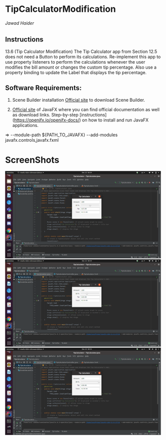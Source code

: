 # TipCalculatorModification
###### Jawad Haider
## Instructions

13.6 (Tip Calculator Modification) The Tip Calculator app from Section 12.5 does not need a Button to perform its calculations.
Re-implement this app to use property listeners to perform the calculations whenever the user modifies the bill amount or changes the custom tip percentage.
Also use a property binding to update the Label that displays the tip percentage.

## Software Requirements:
1. Scene Builder installation
[Official site](https://gluonhq.com/products/scene-builder/) to download Scene Builder.

2. [Official site](https://openjfx.io/) of JavaFX where you can find official documentation as well as download links.
Step-by-step [instructions] (https://openjfx.io/openjfx-docs/) on how to install and run JavaFX applications.

=> --module-path ${PATH_TO_JAVAFX} --add-modules javafx.controls,javafx.fxml

# ScreenShots

![](img/Screenshot%20from%202020-12-22%2006-54-24.png)
![](img/Screenshot%20from%202020-12-22%2006-54-29.png)
![](img/Screenshot%20from%202020-12-22%2006-54-34.png)




